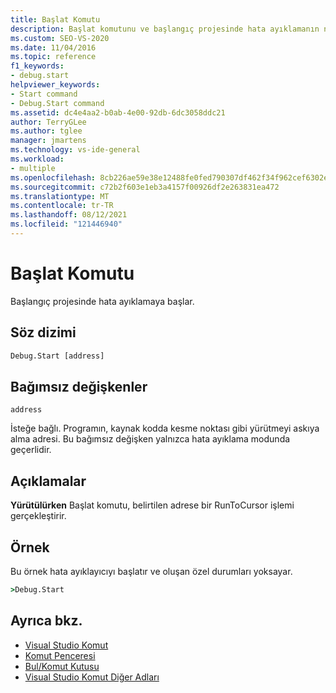 ```yaml
---
title: Başlat Komutu
description: Başlat komutunu ve başlangıç projesinde hata ayıklamanın nasıl başladığını öğrenin.
ms.custom: SEO-VS-2020
ms.date: 11/04/2016
ms.topic: reference
f1_keywords:
- debug.start
helpviewer_keywords:
- Start command
- Debug.Start command
ms.assetid: dc4e4aa2-b0ab-4e00-92db-6dc3058ddc21
author: TerryGLee
ms.author: tglee
manager: jmartens
ms.technology: vs-ide-general
ms.workload:
- multiple
ms.openlocfilehash: 8cb226ae59e38e12488fe0fed790307df462f34f962cef6302eb21e3ca77604a
ms.sourcegitcommit: c72b2f603e1eb3a4157f00926df2e263831ea472
ms.translationtype: MT
ms.contentlocale: tr-TR
ms.lasthandoff: 08/12/2021
ms.locfileid: "121446940"
---
```

# <a name="start-command"></a>Başlat Komutu
Başlangıç projesinde hata ayıklamaya başlar.

## <a name="syntax"></a>Söz dizimi

```cmd
Debug.Start [address]
```

## <a name="arguments"></a>Bağımsız değişkenler
`address`

İsteğe bağlı. Programın, kaynak kodda kesme noktası gibi yürütmeyi askıya alma adresi. Bu bağımsız değişken yalnızca hata ayıklama modunda geçerlidir.

## <a name="remarks"></a>Açıklamalar
**Yürütülürken** Başlat komutu, belirtilen adrese bir RunToCursor işlemi gerçekleştirir.

## <a name="example"></a>Örnek
Bu örnek hata ayıklayıcıyı başlatır ve oluşan özel durumları yoksayar.

```cmd
>Debug.Start
```

## <a name="see-also"></a>Ayrıca bkz.

- [Visual Studio Komut](../../ide/reference/visual-studio-commands.md)
- [Komut Penceresi](../../ide/reference/command-window.md)
- [Bul/Komut Kutusu](../../ide/find-command-box.md)
- [Visual Studio Komut Diğer Adları](../../ide/reference/visual-studio-command-aliases.md)
